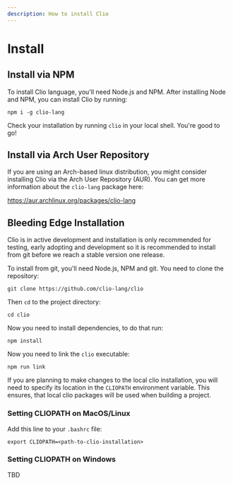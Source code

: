 ```yaml
---
description: How to install Clio
---
```


# Install

## Install via NPM

To install Clio language, you'll need Node.js and NPM. After installing Node and NPM, you can install Clio by running:

`npm i -g clio-lang`

Check your installation by running `clio` in your local shell. You're good to go!

## Install via Arch User Repository

If you are using an Arch-based linux distribution, you might consider installing Clio via the Arch User Repository (AUR).
You can get more information about the `clio-lang` package here:

https://aur.archlinux.org/packages/clio-lang

## Bleeding Edge Installation

Clio is in active development and installation is only recommended for testing, early adopting and development so it is recommended to install from git before we reach a stable version one release.

To install from git, you'll need Node.js, NPM and git. You need to clone the repository:

`git clone https://github.com/clio-lang/clio`

Then `cd` to the project directory:

`cd clio`

Now you need to install dependencies, to do that run:

`npm install`

Now you need to link the `clio` executable:

`npm run link`

If you are planning to make changes to the local clio installation, you will need to specify its location in the `CLIOPATH` environment variable. This ensures, that local clio packages will be used when building a project.

### Setting CLIOPATH on MacOS/Linux

Add this line to your `.bashrc` file:

```
export CLIOPATH=<path-to-clio-installation>
```

### Setting CLIOPATH on Windows

TBD
